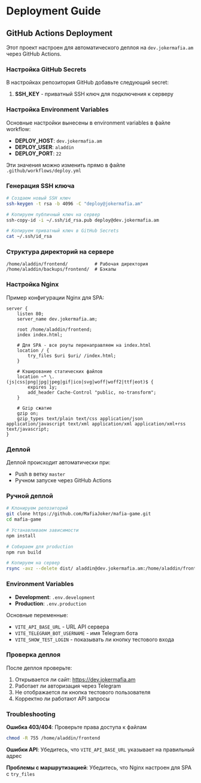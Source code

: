 # Deployment Guide

## GitHub Actions Deployment

Этот проект настроен для автоматического деплоя на `dev.jokermafia.am` через GitHub Actions.

### Настройка GitHub Secrets

В настройках репозитория GitHub добавьте следующий secret:

1. **SSH_KEY** - приватный SSH ключ для подключения к серверу

### Настройка Environment Variables

Основные настройки вынесены в environment variables в файле workflow:

- **DEPLOY_HOST**: `dev.jokermafia.am`
- **DEPLOY_USER**: `aladdin`
- **DEPLOY_PORT**: `22`

Эти значения можно изменить прямо в файле `.github/workflows/deploy.yml`

### Генерация SSH ключа

```bash
# Создаем новый SSH ключ
ssh-keygen -t rsa -b 4096 -C "deploy@jokermafia.am"

# Копируем публичный ключ на сервер
ssh-copy-id -i ~/.ssh/id_rsa.pub deploy@dev.jokermafia.am

# Копируем приватный ключ в GitHub Secrets
cat ~/.ssh/id_rsa
```

### Структура директорий на сервере

```
/home/aladdin/frontend/          # Рабочая директория
/home/aladdin/backups/frontend/  # Бэкапы
```

### Настройка Nginx

Пример конфигурации Nginx для SPA:

```nginx
server {
    listen 80;
    server_name dev.jokermafia.am;
    
    root /home/aladdin/frontend;
    index index.html;
    
    # Для SPA - все роуты перенаправляем на index.html
    location / {
        try_files $uri $uri/ /index.html;
    }
    
    # Кэширование статических файлов
    location ~* \.(js|css|png|jpg|jpeg|gif|ico|svg|woff|woff2|ttf|eot)$ {
        expires 1y;
        add_header Cache-Control "public, no-transform";
    }
    
    # Gzip сжатие
    gzip on;
    gzip_types text/plain text/css application/json application/javascript text/xml application/xml application/xml+rss text/javascript;
}
```

### Деплой

Деплой происходит автоматически при:
- Push в ветку `master`
- Ручном запуске через GitHub Actions

### Ручной деплой

```bash
# Клонируем репозиторий
git clone https://github.com/MafiaJoker/mafia-game.git
cd mafia-game

# Устанавливаем зависимости
npm install

# Собираем для production
npm run build

# Копируем на сервер
rsync -avz --delete dist/ aladdin@dev.jokermafia.am:/home/aladdin/frontend/
```

### Environment Variables

- **Development**: `.env.development`
- **Production**: `.env.production`

Основные переменные:
- `VITE_API_BASE_URL` - URL API сервера
- `VITE_TELEGRAM_BOT_USERNAME` - имя Telegram бота
- `VITE_SHOW_TEST_LOGIN` - показывать ли кнопку тестового входа

### Проверка деплоя

После деплоя проверьте:
1. Открывается ли сайт: https://dev.jokermafia.am
2. Работает ли авторизация через Telegram
3. Не отображается ли кнопка тестового пользователя
4. Корректно ли работают API запросы

### Troubleshooting

**Ошибка 403/404**: Проверьте права доступа к файлам
```bash
chmod -R 755 /home/aladdin/frontend
```

**Ошибки API**: Убедитесь, что `VITE_API_BASE_URL` указывает на правильный адрес

**Проблемы с маршрутизацией**: Убедитесь, что Nginx настроен для SPA с `try_files`